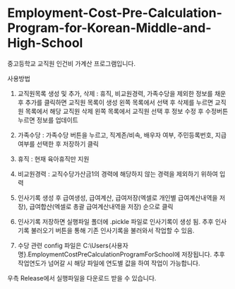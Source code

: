 # Employment-Cost-Pre-Calculation-Program-for-Korean-Middle-and-High-School
중고등학교 교직원 인건비 가계산 프로그램입니다.

사용방법

1. 교직원목록 생성 및 추가, 삭제 : 
휴직, 비교원경력, 가족수당을 제외한 정보를 채운 후 추가를 클릭하면 교직원 목록이 생성
왼쪽 목록에서 선택 후 삭제를 누르면 교직원 목록에서 해당 교직원 삭제
왼쪽 목록에서 교직원 선택 후 정보 수정 후 수정버튼 누르면 정보를 업데이트

2. 가족수당 : 
가족수당 버튼을 누르고, 직계존/비속, 배우자 여부, 주민등록번호, 지급여부를 선택한 후 저장하기 클릭

3. 휴직 : 
현재 육아휴직만 지원

4. 비교원경력 : 
교직수당가산금1의 경력에 해당하지 않는 경력을 제외하기 위하여 입력

5. 인사기록 생성 후 급여생성, 급여계산, 급여저장(엑셀로 개인별 급여계산내역을 저장), 급여합산(엑셀로 총괄 급여계산내역을 저장) 순으로 클릭

6. 인사기록 저장하면 실행파일 폴더에 .pickle 파일로 인사기록이 생성 됨.
추후 인사기록 불러오기 버튼을 통해 기존 인사기록을 불러와서 작업할 수 있음.

7. 수당 관련 config 파일은 C:\Users\{사용자명}\.EmploymentCostPreCalculationProgramForSchool에 저장됩니다. 추후 작업연도가 넘어갈 시 해당 파일에 연도별 값을 하여 작업이 가능합니다.

우측 Release에서 실행파일을 다운로드 받을 수 있습니다.
